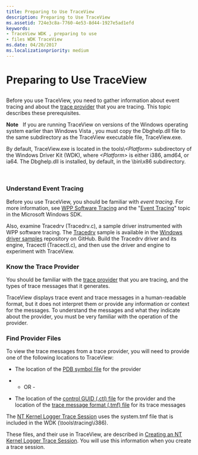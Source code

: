 ```yaml
---
title: Preparing to Use TraceView
description: Preparing to Use TraceView
ms.assetid: 724e3c8a-7760-4e53-8d44-1927e5ad1efd
keywords:
- TraceView WDK , preparing to use
- files WDK TraceView
ms.date: 04/20/2017
ms.localizationpriority: medium
---
```


# Preparing to Use TraceView


## <span id="ddk_preparing_to_use_traceview_tools"></span><span id="DDK_PREPARING_TO_USE_TRACEVIEW_TOOLS"></span>


Before you use TraceView, you need to gather information about event tracing and about the [trace provider](trace-provider.md) that you are tracing. This topic describes these prerequisites.

**Note**   If you are running TraceView on versions of the Windows operating system earlier than Windows Vista , you must copy the Dbghelp.dll file to the same subdirectory as the TraceView executable file, TraceView.exe. 

By default, TraceView.exe is located in the tools\\*&lt;Platform&gt;* subdirectory of the Windows Driver Kit (WDK), where *&lt;Platform&gt;* is either i386, amd64, or ia64. The Dbghelp.dll is installed, by default, in the \\bin\\x86 subdirectory.

 

### <span id="understand_event_tracing"></span><span id="UNDERSTAND_EVENT_TRACING"></span>Understand Event Tracing

Before you use TraceView, you should be familiar with *event tracing*. For more information, see [WPP Software Tracing](wpp-software-tracing.md) and the "[Event Tracing](http://go.microsoft.com/fwlink/p/?linkid=60384)" topic in the Microsoft Windows SDK.

Also, examine Tracedrv (Tracedrv.c), a sample driver instrumented with WPP software tracing. The [Tracedrv](http://go.microsoft.com/fwlink/p/?LinkId=617726) sample is available in the [Windows driver samples](http://go.microsoft.com/fwlink/p/?LinkId=616507 ) repository on GitHub. Build the Tracedrv driver and its engine, Tracectl (Tracectl.c), and then use the driver and engine to experiment with TraceView.

### <span id="know_the_trace_provider"></span><span id="KNOW_THE_TRACE_PROVIDER"></span>Know the Trace Provider

You should be familiar with the [trace provider](trace-provider.md) that you are tracing, and the types of trace messages that it generates.

TraceView displays trace event and trace messages in a human-readable format, but it does not interpret them or provide any information or context for the messages. To understand the messages and what they indicate about the provider, you must be very familiar with the operation of the provider.

### <span id="find_provider_files"></span><span id="FIND_PROVIDER_FILES"></span>Find Provider Files

To view the trace messages from a trace provider, you will need to provide one of the following locations to TraceView:

-   The location of the [PDB symbol file](pdb-symbol-files.md) for the provider

-   - OR -

-   The location of the [control GUID (.ctl) file](control-guid-file.md) for the provider and the location of the [trace message format (.tmf) file](trace-message-format-file.md) for its trace messages

The [NT Kernel Logger Trace Session](nt-kernel-logger-trace-session.md) uses the system.tmf file that is included in the WDK (\\tools\\tracing\\i386\).

These files, and their use in TraceView, are described in [Creating an NT Kernel Logger Trace Session](creating-an-nt-kernel-logger-trace-session.md). You will use this information when you create a trace session.

 

 





